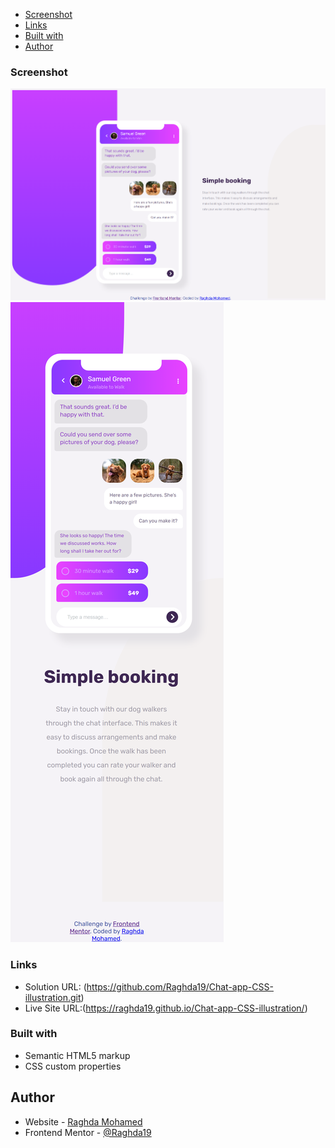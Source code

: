 
  - [Screenshot](#screenshot)
  - [Links](#links)
  - [Built with](#built-with)
  - [Author](#author)

### Screenshot

<img src="screenshot/desktop.png" alt="">
<img src="screenshot/Mobile-Design.png" alt="">


### Links

- Solution URL: (https://github.com/Raghda19/Chat-app-CSS-illustration.git)
- Live Site URL:(https://raghda19.github.io/Chat-app-CSS-illustration/)



### Built with

- Semantic HTML5 markup
- CSS custom properties


## Author

- Website - [Raghda Mohamed](https://www.your-site.com)
- Frontend Mentor - [@Raghda19](https://www.frontendmentor.io/profile/Raghda19)
